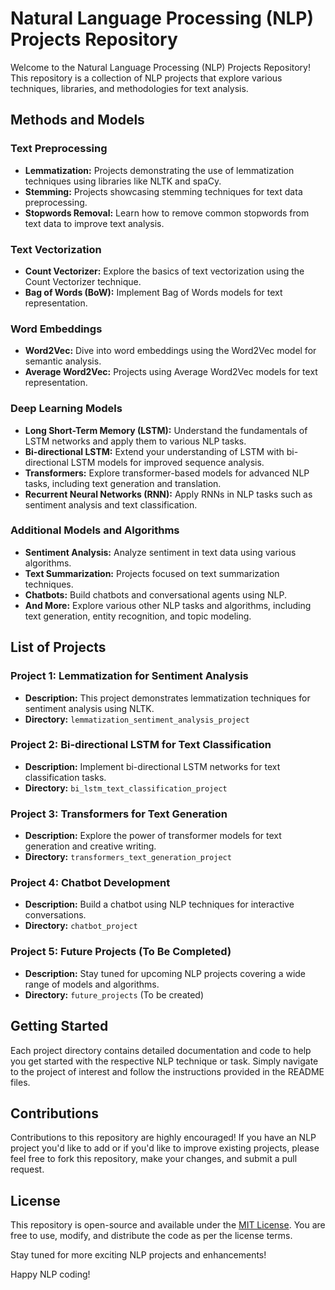 # Natural Language Processing (NLP) Projects Repository

Welcome to the Natural Language Processing (NLP) Projects Repository! This repository is a collection of NLP projects that explore various techniques, libraries, and methodologies for text analysis.

## Methods and Models

### Text Preprocessing

- **Lemmatization:** Projects demonstrating the use of lemmatization techniques using libraries like NLTK and spaCy.
- **Stemming:** Projects showcasing stemming techniques for text data preprocessing.
- **Stopwords Removal:** Learn how to remove common stopwords from text data to improve text analysis.

### Text Vectorization

- **Count Vectorizer:** Explore the basics of text vectorization using the Count Vectorizer technique.
- **Bag of Words (BoW):** Implement Bag of Words models for text representation.

### Word Embeddings

- **Word2Vec:** Dive into word embeddings using the Word2Vec model for semantic analysis.
- **Average Word2Vec:** Projects using Average Word2Vec models for text representation.

### Deep Learning Models

- **Long Short-Term Memory (LSTM):** Understand the fundamentals of LSTM networks and apply them to various NLP tasks.
- **Bi-directional LSTM:** Extend your understanding of LSTM with bi-directional LSTM models for improved sequence analysis.
- **Transformers:** Explore transformer-based models for advanced NLP tasks, including text generation and translation.
- **Recurrent Neural Networks (RNN):** Apply RNNs in NLP tasks such as sentiment analysis and text classification.

### Additional Models and Algorithms

- **Sentiment Analysis:** Analyze sentiment in text data using various algorithms.
- **Text Summarization:** Projects focused on text summarization techniques.
- **Chatbots:** Build chatbots and conversational agents using NLP.
- **And More:** Explore various other NLP tasks and algorithms, including text generation, entity recognition, and topic modeling.

## List of Projects

### Project 1: Lemmatization for Sentiment Analysis

- **Description:** This project demonstrates lemmatization techniques for sentiment analysis using NLTK.
- **Directory:** `lemmatization_sentiment_analysis_project`

### Project 2: Bi-directional LSTM for Text Classification

- **Description:** Implement bi-directional LSTM networks for text classification tasks.
- **Directory:** `bi_lstm_text_classification_project`

### Project 3: Transformers for Text Generation

- **Description:** Explore the power of transformer models for text generation and creative writing.
- **Directory:** `transformers_text_generation_project`

### Project 4: Chatbot Development

- **Description:** Build a chatbot using NLP techniques for interactive conversations.
- **Directory:** `chatbot_project`

### Project 5: Future Projects (To Be Completed)

- **Description:** Stay tuned for upcoming NLP projects covering a wide range of models and algorithms.
- **Directory:** `future_projects` (To be created)

## Getting Started

Each project directory contains detailed documentation and code to help you get started with the respective NLP technique or task. Simply navigate to the project of interest and follow the instructions provided in the README files.

## Contributions

Contributions to this repository are highly encouraged! If you have an NLP project you'd like to add or if you'd like to improve existing projects, please feel free to fork this repository, make your changes, and submit a pull request.

## License

This repository is open-source and available under the [MIT License](LICENSE). You are free to use, modify, and distribute the code as per the license terms.

Stay tuned for more exciting NLP projects and enhancements!

Happy NLP coding!

